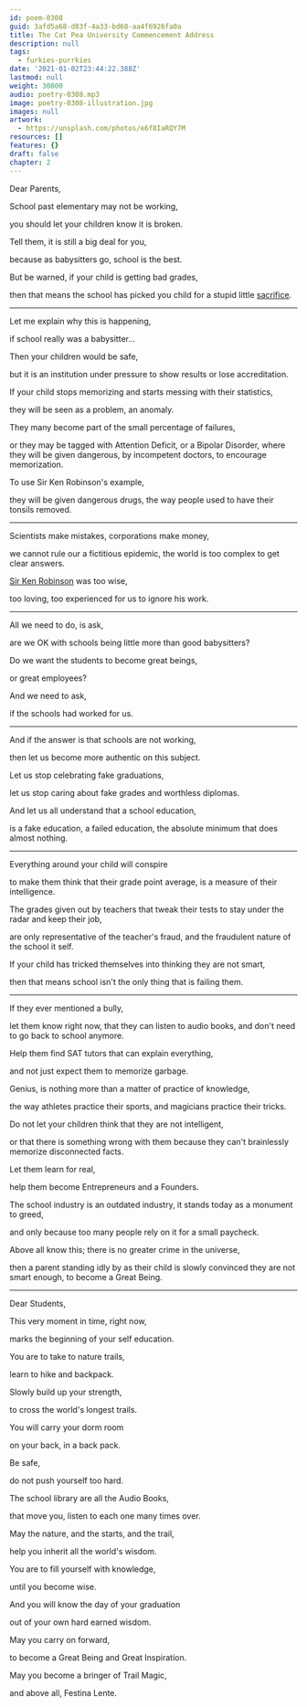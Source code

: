 ```yaml
---
id: poem-0308
guid: 3afd5a68-d83f-4a33-bd68-aa4f6926fa0a
title: The Cat Pea University Commencement Address
description: null
tags:
  - furkies-purrkies
date: '2021-01-02T23:44:22.388Z'
lastmod: null
weight: 30800
audio: poetry-0308.mp3
image: poetry-0308-illustration.jpg
images: null
artwork:
  - https://unsplash.com/photos/e6f8IaRQY7M
resources: []
features: {}
draft: false
chapter: 2
---
```


Dear Parents,

School past elementary may not be working,

you should let your children know it is broken.

Tell them, it is still a big deal for you,

because as babysitters go, school is the best.

But be warned, if your child is getting bad grades,

then that means the school has picked you child for a stupid little [sacrifice](https://www.youtube.com/watch?v=DzSnvxejenY).

---

Let me explain why this is happening,

if school really was a babysitter...

Then your children would be safe,

but it is an institution under pressure to show results or lose accreditation.

If your child stops memorizing and starts messing with their statistics,

they will be seen as a problem, an anomaly.

They many become part of the small percentage of failures,

or they may be tagged with Attention Deficit, or a Bipolar Disorder, where they will be given dangerous, by incompetent doctors, to encourage memorization.

To use Sir Ken Robinson's example,

they will be given dangerous drugs, the way people used to have their tonsils removed.

---

Scientists make mistakes, corporations make money,

we cannot rule our a fictitious epidemic, the world is too complex to get clear answers.

[Sir Ken Robinson](https://www.youtube.com/results?search_query=sir+ken+robinson\&sp=CAM%253D) was too wise,

too loving, too experienced for us to ignore his work.

---

All we need to do, is ask,

are we OK with schools being little more than good babysitters?

Do we want the students to become great beings,

or great employees?

And we need to ask,

if the schools had worked for us.

---

And if the answer is that schools are not working,

then let us become more authentic on this subject.

Let us stop celebrating fake graduations,

let us stop caring about fake grades and worthless diplomas.

And let us all understand that a school education,

is a fake education, a failed education, the absolute minimum that does almost nothing.

---

Everything around your child will conspire

to make them think that their grade point average, is a measure of their intelligence.

The grades given out by teachers that tweak their tests to stay under the radar and keep their job,

are only representative of the teacher's fraud, and the fraudulent nature of the school it self.

If your child has tricked themselves into thinking they are not smart,

then that means school isn't the only thing that is failing them.

---

If they ever mentioned a bully,

let them know right now, that they can listen to audio books, and don't need to go back to school anymore.

Help them find SAT tutors that can explain everything,

and not just expect them to memorize garbage.

Genius, is nothing more than a matter of practice of knowledge,

the way athletes practice their sports, and magicians practice their tricks.

Do not let your children think that they are not intelligent,

or that there is something wrong with them because they can't brainlessly memorize disconnected facts.

Let them learn for real,

help them become Entrepreneurs and a Founders.

The school industry is an outdated industry, it stands today as a monument to greed,

and only because too many people rely on it for a small paycheck.

Above all know this; there is no greater crime in the universe,

then a parent standing idly by as their child is slowly convinced they are not smart enough, to become a Great Being.

---

Dear Students,

This very moment in time, right now,

marks the beginning of your self education.

You are to take to nature trails,

learn to hike and backpack.

Slowly build up your strength,

to cross the world's longest trails.

You will carry your dorm room

on your back, in a back pack.

Be safe,

do not push yourself too hard.

The school library are all the Audio Books,

that move you, listen to each one many times over.

May the nature, and the starts, and the trail,

help you inherit all the world's wisdom.

You are to fill yourself with knowledge,

until you become wise.

And you will know the day of your graduation

out of your own hard earned wisdom.

May you carry on forward,

to become a Great Being and Great Inspiration.

May you become a bringer of Trail Magic,

and above all, Festina Lente.
